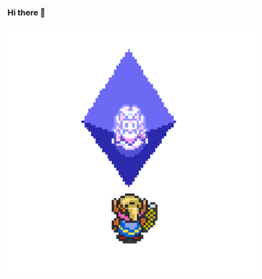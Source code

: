 ### Hi there 👋
<picture>
  <source media="(prefers-color-scheme: dark)" srcset="https://github.com/BrandonFlorian/assets/blob/main/link.gif">
  <source media="(prefers-color-scheme: light)" srcset="https://github.com/BrandonFlorian/assets/blob/main/link.gif">
  <img alt="Link" src="https://github.com/BrandonFlorian/assets/blob/main/link.gif" style={{height: "100px", width: "100px"}}>
</picture>

<!--
**BrandonFlorian/BrandonFlorian** is a ✨ _special_ ✨ repository because its `README.md` (this file) appears on your GitHub profile.

Here are some ideas to get you started:

- 🔭 I’m currently working on ...
- 🌱 I’m currently learning ...
- 👯 I’m looking to collaborate on ...
- 🤔 I’m looking for help with ...
- 💬 Ask me about ...
- 📫 How to reach me: ...
- 😄 Pronouns: ...
- ⚡ Fun fact: ...
-->
